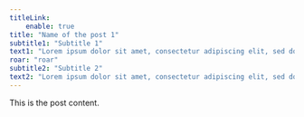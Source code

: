 ```yaml
---
titleLink:
    enable: true
title: "Name of the post 1"
subtitle1: "Subtitle 1"
text1: "Lorem ipsum dolor sit amet, consectetur adipiscing elit, sed do eiusmod tempor incididunt ut labore et dolore magna aliqua. "
roar: "roar"
subtitle2: "Subtitle 2"
text2: "Lorem ipsum dolor sit amet, consectetur adipiscing elit, sed do eiusmod tempor incididunt ut labore et dolore magna aliqua. "
---
```


This is the post content.